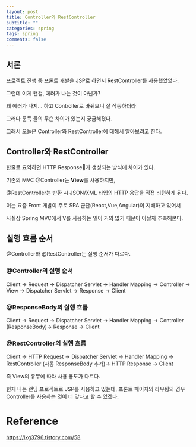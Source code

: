 ```yaml
---
layout: post
title: Controller와 RestController
subtitle: ""
categories: spring
tags: spring
comments: false
---
```


## 서론

프로젝트 진행 중 프론트 개발을 JSP로 하면서 RestController를 사용했었었다.

그런데 이게 왠걸, 에러가 나는 것이 아닌가?

왜 에러가 나지... 하고 Controller로 바꿔보니 잘 작동하더라

그러다 문득 둘의 무슨 차이가 있는지 궁금해졌다.

그래서 오늘은 Controller와 RestController에 대해서 알아보려고 한다.

## Controller와 RestController

한줄로 요약하면 HTTP Response가 생성되는 방식에 차이가 있다.

기존의 MVC @Controller는 **View**를 사용하지만,

@RestController는 반환 시 JSON/XML 타입의 HTTP 응답을 직접 리턴하게 된다.

이는 요즘 Front 개발이 주로 SPA 군단(React,Vue,Angular)이 지배하고 있어서

사실상 Spring MVC에서 V를 사용하는 일이 거의 없기 때문이 아닐까 추측해본다.

## 실행 흐름 순서

@Controller와 @RestController는 실행 순서가 다르다.

### @Controller의 실행 순서

Client -> Request -> Dispatcher Servlet -> Handler Mapping -> Controller -> View -> Dispatcher Servlet -> Response -> Client

### @ResponseBody의 실행 흐름

Client -> Request -> Dispatcher Servlet -> Handler Mapping -> Controller (ResponseBody)-> Response -> Client

### @RestController의 실행 흐름

Client -> HTTP Request -> Dispatcher Servlet -> Handler Mapping -> RestController (자동 ResponseBody 추가)-> HTTP Response -> Client

즉 View의 유무에 따라 사용 용도가 다르다.

현재 나는 랜딩 프로젝트로 JSP를 사용하고 있는데, 프론트 페이지의 라우팅의 경우 Controller를 사용하는 것이 더 맞다고 할 수 있겠다.

# Reference

https://lkg3796.tistory.com/58
